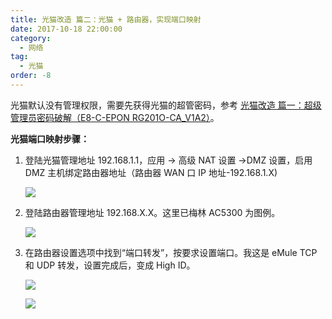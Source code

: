 ```yaml
---
title: 光猫改造 篇二：光猫 + 路由器，实现端口映射
date: 2017-10-18 22:00:00
category:
  - 网络
tag:
  - 光猫
order: -8
---
```


光猫默认没有管理权限，需要先获得光猫的超管密码，参考 [光猫改造 篇一：超级管理员密码破解（E8-C-EPON RG201O-CA_V1A2）](https://abelsun.tech/_posts/2017-10-18-Light_cat_E8-C-EPON_admin.html)。

**光猫端口映射步骤：**

1. 登陆光猫管理地址 192.168.1.1，应用 → 高级 NAT 设置 →DMZ 设置，启用 DMZ 主机绑定路由器地址（路由器 WAN 口 IP 地址-192.168.1.X)

   ![](https://pic2.zhimg.com/v2-658d5433201b79da169a520f4b19d495_r.jpg)

2. 登陆路由器管理地址 192.168.X.X。这里已梅林 AC5300 为图例。

   ![](https://pic4.zhimg.com/v2-32825a6d3d75f4bfe5668f1b0d6c6683_r.jpg)

3. 在路由器设置选项中找到“端口转发”，按要求设置端口。我这是 eMule TCP 和 UDP 转发，设置完成后，变成 High ID。

   ![](https://pic2.zhimg.com/v2-8f3eb2c42fd5d1a98f1345c6a5855e99_r.jpg)

   ![](https://pic2.zhimg.com/v2-b4f5179278da52409f4a04ce7d139f99_r.jpg)
